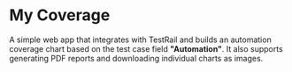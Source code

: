 # My Coverage

A simple web app that integrates with TestRail and builds an automation coverage chart based on the test case field **"Automation"**. 
It also supports generating PDF reports and downloading individual charts as images.
